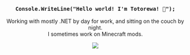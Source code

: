 <h3 align="center"> <code>Console.WriteLine("Hello world! I'm Totorewa! 👋");</code></h3>

<p align="center">Working with mostly .NET by day for work, and sitting on the couch by night.<br/>I sometimes work on Minecraft mods.</p>

<p align="center">
  <img src ="https://github-readme-stats.vercel.app/api?username=totorewa&count_private=true&show_icons=true&include_all_commits=true&theme=nord"></img>
</p>

<!--
**totorewa/totorewa** is a ✨ _special_ ✨ repository because its `README.md` (this file) appears on your GitHub profile.

Here are some ideas to get you started:

- 🔭 I’m currently working on ...
- 🌱 I’m currently learning ...
- 👯 I’m looking to collaborate on ...
- 🤔 I’m looking for help with ...
- 💬 Ask me about ...
- 📫 How to reach me: ...
- 😄 Pronouns: ...
- ⚡ Fun fact: ...
-->
